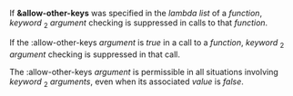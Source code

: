  



If **&amp;allow-other-keys** was specified in the *lambda list* of a *function*, *keyword* <sub>2</sub> *argument* checking is suppressed in calls to that *function*.  







If the :allow-other-keys *argument* is *true* in a call to a *function*, *keyword* <sub>2</sub> *argument* checking is suppressed in that call. 



The :allow-other-keys *argument* is permissible in all situations involving *keyword* <sub>2</sub> *arguments*, even when its associated *value* is *false*. 



